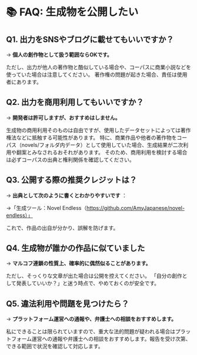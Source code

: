 # 📚 FAQ: 生成物を公開したい
## Q1. 出力をSNSやブログに載せてもいいですか？

→ **個人の創作物として扱う範囲ならOKです。**

ただし、出力が他人の著作物と酷似している場合や、コーパスに商業小説などを使っていた場合は注意してください。
著作権の問題が起きた場合、責任は使用者にあります。

## Q2. 出力を商用利用してもいいですか？

→ **開発者は許可しますが、おすすめはしません。**

生成物の商用利用そのものは自由ですが、使用したデータセットによっては著作権法などに抵触する可能性があります。
特に、商業作品や他者の著作物をコーパス（novels/フォルダ内データ）として使用していた場合、生成結果が二次利用や翻案とみなされるおそれがあります。
そのため、商用利用を検討する場合は必ずコーパスの出典と権利関係を確認してください。

## Q3. 公開する際の推奨クレジットは？

→ **出典として次のように書くとわかりやすいです** ：

→「生成ツール：Novel Endless（https://github.com/AmyJapanese/novel-endless）」

これで、作品の出自が分かり、誤解を防げます。

## Q4. 生成物が誰かの作品に似ていました

→ **マルコフ連鎖の性質上、確率的に偶然似ることがあります。**

ただし、そっくりな文章が出た場合は公開を控えてください。
「自分の創作として発表していいか？」と迷う時点で、やめておくのが安全です。

## Q5. 違法利用や問題を見つけたら？

→ **プラットフォーム運営への通報や、弁護士への相談をおすすめします。**

私にできることは限られていますので、重大な法的問題が疑われる場合はプラットフォーム運営への通報や弁護士への相談をおすすめします。報告を受け次第、できる範囲で状況を確認して対応します。

